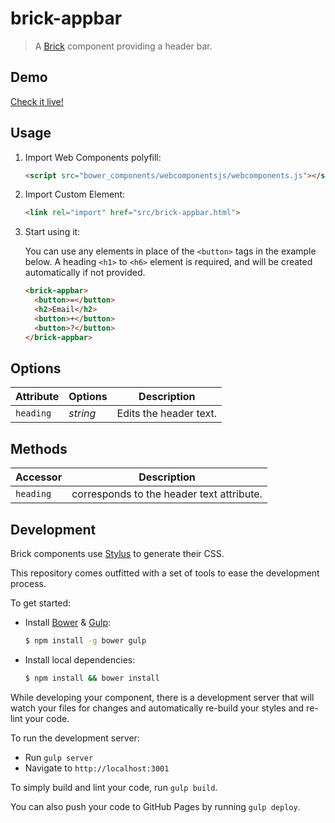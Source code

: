 # brick-appbar

> A [Brick](https://github.com/mozbrick/brick/) component providing a header bar.

## Demo

[Check it live!](http://mozbrick.github.io/brick-appbar)

## Usage

1. Import Web Components polyfill:

    ```html
    <script src="bower_components/webcomponentsjs/webcomponents.js"></script>
    ```

2. Import Custom Element:

    ```html
    <link rel="import" href="src/brick-appbar.html">
    ```

3. Start using it:

    You can use any elements in place of the `<button>` tags in the example below. A heading `<h1>` to `<h6>` element is required, and will be created automatically if not provided.
    
    ```html
    <brick-appbar>
      <button>=</button>
      <h2>Email</h2>
      <button>+</button>
      <button>?</button>
    </brick-appbar>
    ```

## Options

Attribute     | Options     | Description
---           | ---         | ---
`heading`     | *string*    | Edits the header text.

## Methods

Accessor         | Description
---              | ---
`heading `       | corresponds to the header text attribute.


## Development

Brick components use [Stylus](http://learnboost.github.com/stylus/) to generate their CSS.

This repository comes outfitted with a set of tools to ease the development process.

To get started:

* Install [Bower](http://bower.io/) & [Gulp](http://gulpjs.com/):

    ```sh
    $ npm install -g bower gulp
    ```

* Install local dependencies:

    ```sh
    $ npm install && bower install
    ```

While developing your component, there is a development server that will watch your files for changes and automatically re-build your styles and re-lint your code.

To run the development server:

* Run `gulp server`
* Navigate to `http://localhost:3001`

To simply build and lint your code, run `gulp build`.

You can also push your code to GitHub Pages by running `gulp deploy`.
